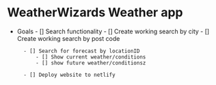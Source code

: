 # WeatherWizards Weather app

- Goals
        - [] Search functionality
            - [] Create working search by city
            - [] Create working search by post code

        - [] Search for forecast by locationID
            - [] Show current weather/conditions
            - [] show future weather/conditionsz    
            
        - [] Deploy website to netlify